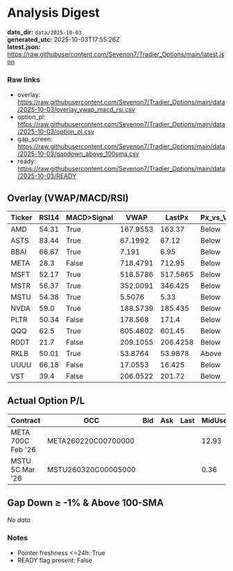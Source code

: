 # Analysis Digest

**date_dir:** `data/2025-10-03`  
**generated_utc:** 2025-10-03T17:55:26Z  
**latest.json:** https://raw.githubusercontent.com/Sevenon7/Tradier_Options/main/latest.json

### Raw links

- overlay: https://raw.githubusercontent.com/Sevenon7/Tradier_Options/main/data/2025-10-03/overlay_vwap_macd_rsi.csv
- option_pl: https://raw.githubusercontent.com/Sevenon7/Tradier_Options/main/data/2025-10-03/option_pl.csv
- gap_screen: https://raw.githubusercontent.com/Sevenon7/Tradier_Options/main/data/2025-10-03/gapdown_above_100sma.csv
- ready: https://raw.githubusercontent.com/Sevenon7/Tradier_Options/main/data/2025-10-03/READY

## Overlay (VWAP/MACD/RSI)
| Ticker | RSI14 | MACD>Signal | VWAP | LastPx | Px_vs_VWAP | SMA100 | Gap% | Guidance |
| --- | --- | --- | --- | --- | --- | --- | --- | --- |
| AMD | 54.31 | True | 167.9553 | 163.37 | Below | 148.3264 | 0.56 | TRIM |
| ASTS | 83.44 | True | 67.1992 | 67.12 | Below | 43.9346 | -0.76 | TRIM |
| BBAI | 66.67 | True | 7.191 | 6.95 | Below | 5.6803 | 0.83 | TRIM |
| META | 28.3 | False | 718.4791 | 712.95 | Below | 721.1562 | 0.35 | EXIT |
| MSFT | 52.17 | True | 518.5786 | 517.5865 | Below | 496.936 | 0.26 | TRIM |
| MSTR | 56.37 | True | 352.0091 | 346.425 | Below | 375.1276 | -0.42 | TRIM |
| MSTU | 54.38 | True | 5.5076 | 5.33 | Below | 7.2273 | -0.72 | TRIM |
| NVDA | 59.0 | True | 188.5739 | 185.435 | Below | 163.7721 | 0.16 | TRIM |
| PLTR | 50.34 | False | 178.568 | 171.4 | Below | 152.6208 | -0.35 | TRIM |
| QQQ | 62.5 | True | 605.4802 | 601.45 | Below | 558.6114 | 0.13 | TRIM |
| RDDT | 21.7 | False | 209.1055 | 206.4258 | Below | 176.2993 | 5.52 | EXIT |
| RKLB | 50.01 | True | 53.8764 | 53.9878 | Above | 39.8257 | -0.8 | HOLD |
| UUUU | 66.18 | False | 17.0553 | 16.425 | Below | 9.0176 | 1.43 | TRIM |
| VST | 39.4 | False | 206.0522 | 201.72 | Below | 188.9907 | 0.84 | EXIT |

## Actual Option P/L
| Contract | OCC | Bid | Ask | Last | MidUsed | Entry | Contracts | P/L($) | P/L(%) | IV | source | quote_status | spot_status | spot | strike | type | root | expiry | note |
| --- | --- | --- | --- | --- | --- | --- | --- | --- | --- | --- | --- | --- | --- | --- | --- | --- | --- | --- | --- |
| META 700C Feb '26 | META260220C00700000 |  |  |  | 12.93 | 109.13 | 1 | -9619.5 | -88.15 |  | intrinsic | error | ok | 712.93 | 700.0 | CALL | META | 2026-02-20 |  |
| MSTU 5C Mar '26 | MSTU260320C00005000 |  |  |  | 0.36 | 1.86 | 20 | -3000.0 | -80.65 |  | intrinsic | error | ok | 5.36 | 5.0 | CALL | MSTU | 2026-03-20 |  |

## Gap Down ≥ -1% & Above 100-SMA
_No data_

### Notes
- Pointer freshness <=24h: True
- READY flag present: False
